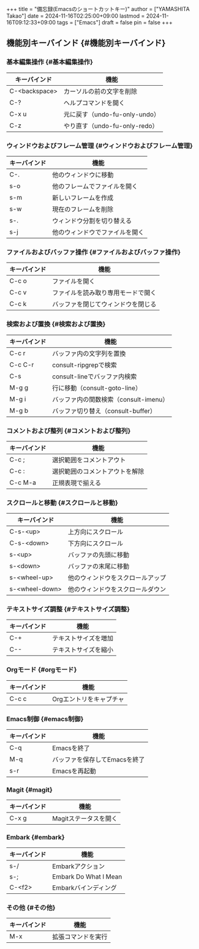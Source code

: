 +++
title = "備忘録(Emacsのショートカットキー)"
author = ["YAMASHITA Takao"]
date = 2024-11-16T02:25:00+09:00
lastmod = 2024-11-16T09:12:33+09:00
tags = ["Emacs"]
draft = false
pin = false
+++

## 機能別キーバインド {#機能別キーバインド}


### 基本編集操作 {#基本編集操作}

| キーバインド        | 機能                    |
|---------------|-----------------------|
| C-&lt;backspace&gt; | カーソルの前の文字を削除 |
| C-?                 | ヘルプコマンドを開く    |
| C-x u               | 元に戻す（undo-fu-only-undo） |
| C-z                 | やり直す（undo-fu-only-redo） |


### ウィンドウおよびフレーム管理 {#ウィンドウおよびフレーム管理}

| キーバインド | 機能            |
|--------|---------------|
| C-.    | 他のウィンドウに移動 |
| s-o    | 他のフレームでファイルを開く |
| s-m    | 新しいフレームを作成 |
| s-w    | 現在のフレームを削除 |
| s-.    | ウィンドウ分割を切り替える |
| s-j    | 他のウィンドウでファイルを開く |


### ファイルおよびバッファ操作 {#ファイルおよびバッファ操作}

| キーバインド | 機能              |
|--------|-----------------|
| C-c o  | ファイルを開く    |
| C-c v  | ファイルを読み取り専用モードで開く |
| C-c k  | バッファを閉じてウィンドウを閉じる |


### 検索および置換 {#検索および置換}

| キーバインド | 機能                      |
|--------|-------------------------|
| C-c r   | バッファ内の文字列を置換  |
| C-c C-r | consult-ripgrepで検索     |
| C-s     | consult-lineでバッファ内検索 |
| M-g g   | 行に移動（consult-goto-line） |
| M-g i   | バッファ内の関数検索（consult-imenu） |
| M-g b   | バッファ切り替え（consult-buffer） |


### コメントおよび整列 {#コメントおよび整列}

| キーバインド | 機能            |
|--------|---------------|
| C-c ;   | 選択範囲をコメントアウト |
| C-c :   | 選択範囲のコメントアウトを解除 |
| C-c M-a | 正規表現で揃える |


### スクロールと移動 {#スクロールと移動}

| キーバインド         | 機能             |
|----------------|----------------|
| C-s-&lt;up&gt;       | 上方向にスクロール |
| C-s-&lt;down&gt;     | 下方向にスクロール |
| s-&lt;up&gt;         | バッファの先頭に移動 |
| s-&lt;down&gt;       | バッファの末尾に移動 |
| s-&lt;wheel-up&gt;   | 他のウィンドウをスクロールアップ |
| s-&lt;wheel-down&gt; | 他のウィンドウをスクロールダウン |


### テキストサイズ調整 {#テキストサイズ調整}

| キーバインド | 機能       |
|--------|----------|
| C-+    | テキストサイズを増加 |
| C--    | テキストサイズを縮小 |


### Orgモード {#orgモード}

| キーバインド | 機能          |
|--------|-------------|
| C-c c  | Orgエントリをキャプチャ |


### Emacs制御 {#emacs制御}

| キーバインド | 機能              |
|--------|-----------------|
| C-q    | Emacsを終了       |
| M-q    | バッファを保存してEmacsを終了 |
| s-r    | Emacsを再起動     |


### Magit {#magit}

| キーバインド | 機能          |
|--------|-------------|
| C-x g  | Magitステータスを開く |


### Embark {#embark}

| キーバインド | 機能                  |
|--------|---------------------|
| s-/          | Embarkアクション      |
| s-;          | Embark Do What I Mean |
| C-&lt;f2&gt; | Embarkバインディング  |


### その他 {#その他}

| キーバインド | 機能      |
|--------|---------|
| M-x    | 拡張コマンドを実行 |

